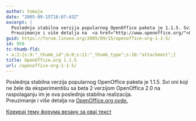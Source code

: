 ```yaml
---
author: tomaja
date: "2005-09-15T16:07:43Z"
excerpt: |
  Poslednja stabilna verzija popularnog OpenOffice paketa je 1.1.5. Svi oni koji ne žele da eksperimentišu sa beta 2 verzijom OpenOffica 2.0 na raspolaganju im je ova poslednja stabilna realizacija.<br />
  Preuzimanje i više detalja na  <a href="http://www.openoffice.org/">OpenOffice.org ovde.</a>
guid: https://forum.linuxo.org/2005/09/15/openoffice-org-1-1-5/
id: 958
tc-thumb-fld:
- a:2:{s:9:"_thumb_id";b:0;s:11:"_thumb_type";s:10:"attachment";}
title: OpenOffice.org 1.1.5
url: /openoffice-org-1-1-5/
---
```

Poslednja stabilna verzija popularnog OpenOffice paketa je 1.1.5. Svi oni koji ne žele da eksperimentišu sa beta 2 verzijom OpenOffica 2.0 na raspolaganju im je ova poslednja stabilna realizacija.  
Preuzimanje i više detalja na [OpenOffice.org ovde.](http://www.openoffice.org/) <!--break-->

[Креирај тему форума везану за овај текст](https://linuxo.org/nova-tema-na-forumu/?se_pid=958)